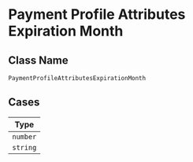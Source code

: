 
# Payment Profile Attributes Expiration Month

## Class Name

`PaymentProfileAttributesExpirationMonth`

## Cases

| Type |
|  --- |
| `number` |
| `string` |

